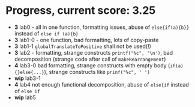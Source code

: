 # Progress, current score: 3.25


- **3** lab0 - all in one function, formatting issues, abuse of `else{if(a){b}}` instead of `else if (a){b}`
- **3** lab1-0 - one function, bad formatting, lots of copy-paste
- **3** lab1-1 `globalTranslateToPositive` shall not be used(!)
- **3** lab2 - formatting, strange constructs `printf("%c", '\n')`, bad decomposition (strange code after call of `makeRearrangement`)
- **4** lab3-0 bad formatting, strange constructs with empty body (`if(a){}else{...}`), strange constructs like `prinf("%c", ' ')`
- **wip** lab3-1
- **4** lab4 not enough functional decomposition, abuse of `else{if` instead of `else if`
- **wip** lab5

<!--
# Как сдавать лабораторные работы через gitlab.ccfit.nsu.ru
* Сделайте форк (fork) этого репозитория (repository) в свое рабочее пространство (workspace)
* Для лабораторной работы номер 0, 1-0, 1-1 и т.д. нужно создать ветку с именем lab0, lab1-0, lab1-1 и т.д.
# Следите за тем, чтобы ветки лабораторных работ начинались от мастера
# Перед созданием ветки для очередной лабораторной работы убедитесь, текущая ветка в рабочей копии -- мастер
# При необходимости переключитесь на мастер
# Это избавит от неожиданных конфликтов в мерж-реквестах
* Переключитесь на ветку нужной лабораторной работы
* Напишите код лабораторной работы в её директории, почаще заливайте ваши правки в соотв. ветку
* Создайте мерж-реквест (merge request) из ветки с лабораторной работой в master
* Назначьте исполнителем мерж-реквеста Вашего преподавателя по программированию
* Исправьте все замечания
* PROFIT!!!
-->